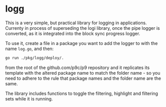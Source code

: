 # logg

This is a very simple, but practical library for 
logging in applications. Currenty in process of
superseding the logi library, once the pipe logger 
is converted, as it is integrated into the block
sync progress logger.

To use it, create a file in a package you want
to add the logger to with the name `log.go`, and then:

```bash
go run ./pkg/logg/deploy/.
```

from the root of the github.com/p9c/p9 repository
and it replicates its template with the altered
package name to match the folder name - so you need
to adhere to the rule that package names and the folder
name are the same.

The library includes functions to toggle the filtering,
highlight and filtering sets while it is running.